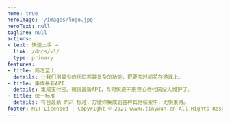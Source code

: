```yaml
---
home: true
heroImage: '/images/logo.jpg'
heroText: null
tagline: null
actions:
- text: 快速上手 →
  link: /docs/v1/
  type: primary
features:
- title: 简洁至上
  details: 让我们用最少的代码写最复杂的功能，把更多时间花在游戏上。
- title: 集成最新API
  details: 集成支付宝、微信最新API，与时俱进不用担心老代码没人维护了。
- title: 统一标准
  details: 符合最新 PSR 标准，方便你集成到各种其他框架中，无惧束缚。
footer: MIT Licensed | Copyright © 2021 wwww.tinywan.cn All Rights Reserved 浙公网安备 浙ICP备17041164号-2
---
```

